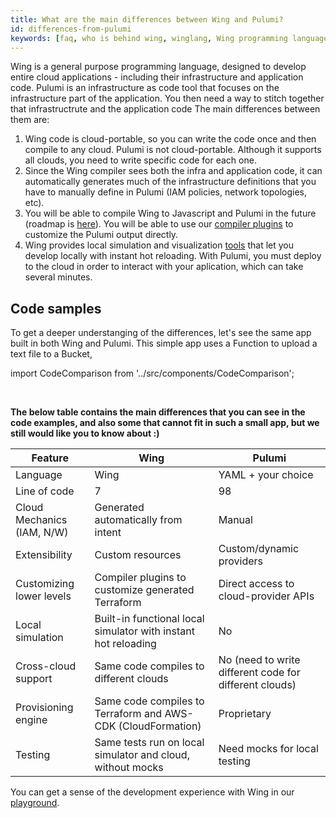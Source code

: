 ```yaml
---
title: What are the main differences between Wing and Pulumi?
id: differences-from-pulumi
keywords: [faq, who is behind wing, winglang, Wing programming language, Wing language, Pulumi]
---
```


Wing is a general purpose programming language, designed to develop entire cloud applications - including their infrastructure and application code. Pulumi is an infrastructure as code tool that focuses on the infrastructure part of the application. You then need a way to stitch together that infrastructrute and the application code
The main differences between them are:
1. Wing code is cloud-portable, so you can write the code once and then compile to any cloud. Pulumi is not cloud-portable. Although it supports all clouds, you need to write specific code for each one.
2. Since the Wing compiler sees both the infra and application code, it can automatically generates much of the infrastructure definitions that you have to manually define in Pulumi (IAM policies, network topologies, etc).
3. You will be able to compile Wing to Javascript and Pulumi in the future (roadmap is [here](https://docs.winglang.io/status#roadmap)). You will be able to use our [compiler plugins](https://docs.winglang.io/blog/2023/02/17/plugins) to customize the Pulumi output directly.
4. Wing provides local simulation and visualization [tools](https://docs.winglang.io/getting-started/console) that let you develop locally with instant hot reloading. With Pulumi, you must deploy to the cloud in order to interact with your aplication, which can take several minutes.

## Code samples

To get a deeper understanging of the differences, let's see the same app built in both Wing and Pulumi.
This simple app uses a Function to upload a text file to a Bucket,

import CodeComparison from '../src/components/CodeComparison';

<CodeComparison 
  exampleName="function-upload-to-bucket"
  desiredPlatformLabels="['Pulumi']"
/>
<br/>

**The below table contains the main differences that you can see in the code examples, and also some that cannot fit in such a small app, but we still would like you to know about :)**

| Feature                                         | Wing                                                      | Pulumi                                        |
|-------------------------------------------------|-----------------------------------------------------------|-----------------------------------------------|
| Language                                        | Wing                                                      | YAML + your choice                            |
| Line of code                                    | 7                                                         | 98                                            |
| Cloud Mechanics (IAM, N/W)                      | Generated automatically from intent                       | Manual                                        |
| Extensibility                                   | Custom resources                                          | Custom/dynamic providers                      |
| Customizing lower levels                        | Compiler plugins to customize generated Terraform         | Direct access to cloud-provider APIs          |
| Local simulation                                | Built-in functional local simulator with instant hot reloading | No                                   |
| Cross-cloud support                             | Same code compiles to different clouds                    | No (need to write different code for different clouds) |
| Provisioning engine                             | Same code compiles to Terraform and AWS-CDK (CloudFormation) | Proprietary    |
| Testing                                         | Same tests run on local simulator and cloud, without mocks | Need mocks for local testing                 |


You can get a sense of the development experience with Wing in our [playground](https://play.winglang.io/).